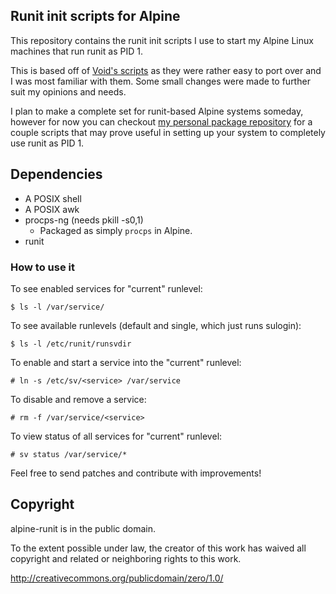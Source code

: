 ## Runit init scripts for Alpine

This repository contains the runit init scripts I use to start my Alpine Linux
machines that run runit as PID 1.

This is based off of [Void's scripts](https://github.com/void-linux/void-runit)
as they were rather easy to port over and I was most familiar with them.
Some small changes were made to further suit my opinions and needs.

I plan to make a complete set for runit-based Alpine systems someday, however
for now you can checkout
[my personal package repository](https://github.com/KushBlazingJudah/alpine-repo)
for a couple scripts that may prove useful in setting up your system to
completely use runit as PID 1.

## Dependencies

- A POSIX shell
- A POSIX awk
- procps-ng (needs pkill -s0,1)
  - Packaged as simply `procps` in Alpine.
- runit

### How to use it

To see enabled services for "current" runlevel:

    $ ls -l /var/service/

To see available runlevels (default and single, which just runs sulogin):

    $ ls -l /etc/runit/runsvdir

To enable and start a service into the "current" runlevel:

    # ln -s /etc/sv/<service> /var/service

To disable and remove a service:

    # rm -f /var/service/<service>

To view status of all services for "current" runlevel:

    # sv status /var/service/*
    
Feel free to send patches and contribute with improvements!

## Copyright

alpine-runit is in the public domain.

To the extent possible under law, the creator of this work has waived
all copyright and related or neighboring rights to this work.

http://creativecommons.org/publicdomain/zero/1.0/
